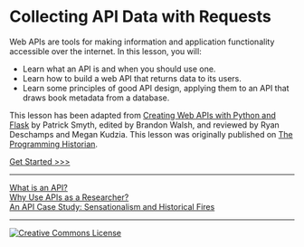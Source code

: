 # Collecting API Data with Requests

Web APIs are tools for making information and application functionality accessible over the internet. In this lesson, you will:

- Learn what an API is and when you should use one.
- Learn how to build a web API that returns data to its users.
- Learn some principles of good API design, applying them to an API that draws book metadata from a database.

This lesson has been adapted from [Creating Web APIs with Python and Flask](https://programminghistorian.org/en/lessons/creating-apis-with-python-and-flask) by Patrick Smyth,  edited by Brandon Walsh, and reviewed by Ryan Deschamps and Megan Kudzia. This lesson was originally published on [The Programming Historian](https://programminghistorian.org/).

[Get Started >>>](sections/what-is-api.md)

-----

[What is an API?](sections/what-is-api.md)  
[Why Use APIs as a Researcher?](sections/why-use.py)  
[An API Case Study: Sensationalism and Historical Fires](sections/fires.md)  

----

[![Creative Commons License](https://i.creativecommons.org/l/by-sa/4.0/88x31.png)](http://creativecommons.org/licenses/by-sa/4.0/)
